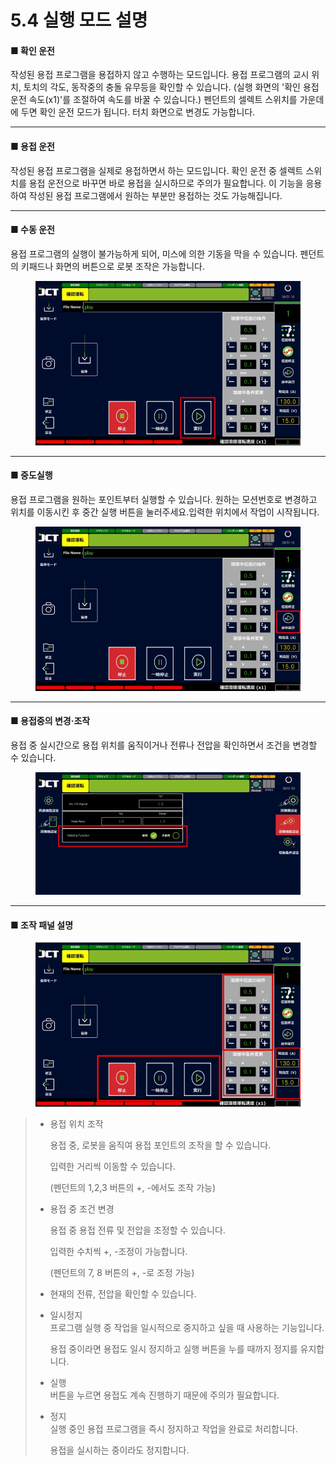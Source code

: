 # 5.4 실행 모드 설명

#### ■ 확인 운전

작성된 용접 프로그램을 용접하지 않고 수행하는 모드입니다. 용접 프로그램의 교시 위치, 토치의 각도, 동작중의 충돌 유무등을 확인할 수 있습니다. (실행 화면의 '확인 용접 운전 속도(x1)'를 조절하여 속도를 바꿀 수 있습니다.) 펜던트의 셀렉트 스위치를 가운데에 두면 확인 운전 모드가 됩니다. 터치 화면으로 변경도 가능합니다.

***

#### ■ 용접 운전

작성된 용접 프로그램을 실제로 용접하면서 하는 모드입니다. 확인 운전 중 셀렉트 스위치를 용접 운전으로 바꾸면 바로 용접을 실시하므로 주의가 필요합니다. 이 기능을 응용하여 작성된 용접 프로그램에서 원하는 부분만 용접하는 것도 가능해집니다.

***

#### ■ 수동 운전

용접 프로그램의 실행이 불가능하게 되어, 미스에 의한 기동을 막을 수 있습니다. 펜던트의 키패드나 화면의 버튼으로 로봇 조작은 가능합니다.

<figure><img src="img/section5.4_1.jpg" alt=""><figcaption></figcaption></figure>

***

#### ■ 중도실행

용접 프로그램을 원하는 포인트부터 실행할 수 있습니다. 원하는 모션번호로 변경하고 위치를 이동시킨 후 중간 실행 버튼을 눌러주세요.입력한 위치에서 작업이 시작됩니다.

<figure><img src="img/section5.4_2.jpg" alt=""><figcaption></figcaption></figure>

***

#### ■ 용접중의 변경·조작

용접 중 실시간으로 용접 위치를 움직이거나 전류나 전압을 확인하면서 조건을 변경할 수 있습니다.

<figure><img src="img/section5.4_3.jpg" alt=""><figcaption></figcaption></figure>

***

#### ■ 조작 패널 설명

<figure><img src="img/section5.4_4.jpg" alt=""><figcaption></figcaption></figure>

> *   용접 위치 조작
>
>     용접 중, 로봇을 움직여 용접 포인트의 조작을 할 수 있습니다.
>
>     입력한 거리씩 이동할 수 있습니다.
>
>     (펜던트의 1,2,3 버튼의 +, -에서도 조작 가능)
> *   용접 중 조건 변경
>
>     용접 중 용접 전류 및 전압을 조정할 수 있습니다.
>
>     입력한 수치씩 +, -조정이 가능합니다.
>
>     (펜던트의 7, 8 버튼의 +, -로 조정 가능)
> * 현재의 전류, 전압을 확인할 수 있습니다.
> *   일시정지\
>     프로그램 실행 중 작업을 일시적으로 중지하고 싶을 때 사용하는 기능입니다.
>
>     용접 중이라면 용접도 일시 정지하고 실행 버튼을 누를 때까지 정지를 유지합니다.
> * 실행\
>   버튼을 누르면 용접도 계속 진행하기 때문에 주의가 필요합니다.
> *   정지\
>     실행 중인 용접 프로그램을 즉시 정지하고 작업을 완료로 처리합니다.
>
>     용접을 실시하는 중이라도 정지합니다.
